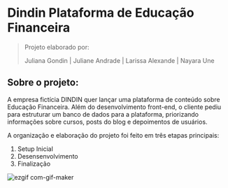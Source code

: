 # Dindin Plataforma de Educação Financeira 

>Projeto elaborado por: 
>
>Juliana Gondin | Juliane Andrade | Larissa Alexande | Nayara Une 

## Sobre o projeto:

A empresa fictícia DINDIN quer lançar uma plataforma de conteúdo sobre Educação Financeira.
Além do desenvolvimento front-end, o cliente pediu para estruturar um banco de dados para a plataforma, priorizando informações sobre cursos, posts do blog e depoimentos de usuários.

A organização e elaboração do projeto foi feito em três etapas principais:
1. Setup Inicial
2. Desensenvolvimento
3. Finalização

![ezgif com-gif-maker](https://user-images.githubusercontent.com/87341547/137173522-fb8770d4-7ae6-4bf9-9ce5-4a82a5f1963b.gif)








